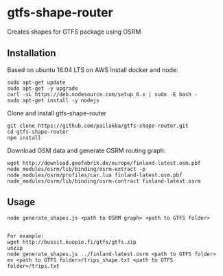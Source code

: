 # gtfs-shape-router
Creates shapes for GTFS package using OSRM
## Installation
Based on ubuntu 16.04 LTS on AWS
Install docker and node:
```
sudo apt-get update
sudo apt-get -y upgrade
curl -sL https://deb.nodesource.com/setup_6.x | sudo -E bash -
sudo apt-get install -y nodejs
```

Clone and install gtfs-shape-router
```
git clone https://github.com/pailakka/gtfs-shape-router.git
cd gtfs-shape-router
npm install
```

Download OSM data and generate OSRM routing graph:
```
wget http://download.geofabrik.de/europe/finland-latest.osm.pbf
node_modules/osrm/lib/binding/osrm-extract -p node_modules/osrm/profiles/car.lua finland-latest.osm.pbf
node_modules/osrm/lib/binding/osrm-contract finland-latest.osrm
```

## Usage
```
node generate_shapes.js <path to OSRM graph> <path to GTFS folder>


For example:
wget http://bussit.kuopio.fi/gtfs/gtfs.zip
unzip 
node generate_shapes.js ../finland-latest.osrm <path to GTFS folder>
mv <path to GTFS folder>/trips_shape.txt <path to GTFS folder>/trips.txt
```
